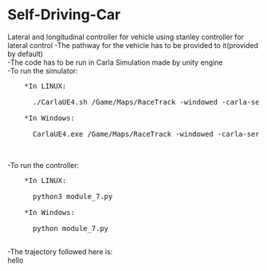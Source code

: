 # Self-Driving-Car
Lateral and longitudinal controller for vehicle using stanley controller for lateral control
  -The pathway for the vehicle has to be provided to it(provided by default)<br>
  -The code has to be run in Carla Simulation made by unity engine<br>
  -To run the simulator:<br>
  <pre>
    *In LINUX:<br>
      ./CarlaUE4.sh /Game/Maps/RaceTrack -windowed -carla-server -benchmark -fps=30<br>
    *In Windows:<br>
      CarlaUE4.exe /Game/Maps/RaceTrack -windowed -carla-server -benchmark -fps=30<br>
      </pre>
  -To run the controller:<br>
  <pre>
    *In LINUX:<br>
      python3 module_7.py<br>
    *In Windows:<br>
      python module_7.py<br>
</pre>
  -The trajectory followed here is:
      <br />hello
